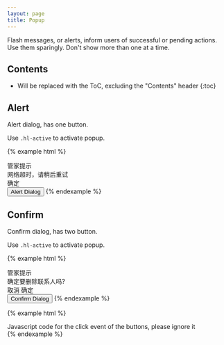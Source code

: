 ```yaml
---
layout: page
title: Popup
---
```


Flash messages, or alerts, inform users of successful or pending actions. Use them sparingly. Don't show more than one at a time.

## Contents

* Will be replaced with the ToC, excluding the "Contents" header
{:toc}

## Alert

Alert dialog, has one button.

Use `.hl-active` to activate popup.

{% example html %}
<div id="popup-alert" class="hl-mask">
  <div class="hl-popup">
    <div class="hl-popup-header">管家提示</div>
    <div class="hl-popup-body">网络超时，请稍后重试</div>
    <div class="hl-popup-footer">
      <a id="alert-btn" class="hl-popup-alert">确定</a>
    </div>
  </div>
</div>
<button id="alert-trigger" class="hl-btn hl-btn-primary">Alert Dialog</button>
{% endexample %}

## Confirm

Confirm dialog, has two button.

Use `.hl-active` to activate popup.

{% example html %}
<div id="popup-confirm" class="hl-mask">
  <div class="hl-popup">
    <div class="hl-popup-header">管家提示</div>
    <div class="hl-popup-body">确定要删除联系人吗?</div>
    <div class="hl-popup-footer">
      <a id="confirm-btn-yes" class="hl-popup-cancel">取消</a>
      <a id="confirm-btn-no" class="hl-popup-confirm">确定</a>
    </div>
  </div>
</div>
<button id="confirm-trigger" class="hl-btn hl-btn-danger">Confirm Dialog</button>
{% endexample %}

{% example html %}
<div>Javascript code for the click event of the buttons, please ignore it</div>
<script>
  document.getElementById('alert-trigger').addEventListener('click', function() {
    var target = document.getElementById('popup-alert');
    toggle(target);
  }, false);

  document.getElementById('alert-btn').addEventListener('click', function() {
    var target = document.getElementById('popup-alert');
    toggle(target);
  }, false);

  document.getElementById('confirm-trigger').addEventListener('click', function() {
    var target = document.getElementById('popup-confirm');
    toggle(target);
  }, false);

  document.getElementById('confirm-btn-yes').addEventListener('click', function() {
    var target = document.getElementById('popup-confirm');
    toggle(target);
  }, false);

  document.getElementById('confirm-btn-no').addEventListener('click', function() {
    var target = document.getElementById('popup-confirm');
    toggle(target);
  }, false);

  function toggle(target) {
    var className = target.className;

    if (className.search(/hl-active/i) < 0) {
      className = className + ' hl-active';
    } else {
      className = className.replace(/hl-active/i, '');
      className = trim(className);
    }

    target.className = className;
  }

  function trim(str) {
    return str.replace(/(^\s*)|(\s*$)/g, "");
  }
</script>
{% endexample %}
